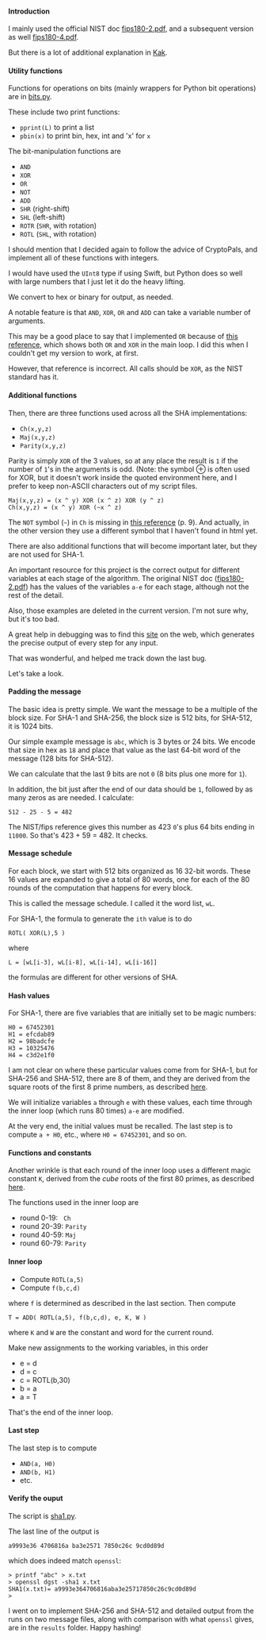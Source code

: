 #### Introduction

I mainly used the official NIST doc [fips180-2.pdf](http://csrc.nist.gov/publications/fips/fips180-2/fips180-2.pdf), and a subsequent version as well [fips180-4.pdf](http://csrc.nist.gov/publications/fips/fips180-4/fips180-4.pdf).

But there is a lot of additional explanation in [Kak](https://engineering.purdue.edu/kak/compsec/NewLectures/Lecture15.pdf).

#### Utility functions

Functions for operations on bits (mainly wrappers for Python bit operations) are in [bits.py](bits.py).

These include two print functions:

* `pprint(L)` to print a list
* `pbin(x)` to print bin, hex, int and 'x' for `x`

The bit-manipulation functions are

* `AND`
* `XOR`
* `OR`
* `NOT`
* `ADD`
* `SHR` (right-shift)
* `SHL` (left-shift)
* `ROTR` (`SHR`, with rotation)
* `ROTL` (`SHL`, with rotation)

I should mention that I decided again to follow the advice of CryptoPals, and implement all of these functions with integers.

I would have used the `UInt8` type if using Swift, but Python does so well with large numbers that I just let it do the heavy lifting.

We convert to hex or binary for output, as needed.

A notable feature is that `AND`, `XOR`, `OR` and `ADD` can take a variable number of arguments.

This may be a good place to say that I implemented `OR` because of [this reference](https://en.wikipedia.org/wiki/SHA-1#SHA-1_pseudocode), which shows both `OR` and `XOR` in the main loop.  I did this when I couldn't get my version to work, at first. 

However, that reference is incorrect.  All calls should be `XOR`, as the NIST standard has it.

#### Additional functions

Then, there are three functions used across all the SHA implementations:

* `Ch(x,y,z)`
* `Maj(x,y,z)`
* `Parity(x,y,z)`

Parity is simply `XOR` of the 3 values, so at any place the result is `1` if the number of `1`'s in the arguments is odd.  (Note:  the symbol &#8853; is often used for XOR, but it doesn't work inside the quoted environment here, and I prefer to keep non-ASCII characters out of my script files.

```
Maj(x,y,z) = (x ^ y) XOR (x ^ z) XOR (y ^ z)
Ch(x,y,z) = (x ^ y) XOR (~x ^ z)
```

The `NOT` symbol (`~`) in `Ch` is missing in [this reference](http://csrc.nist.gov/publications/fips/fips180-2/fips180-2.pdf) (p. 9).  And actually, in the other version they use a different symbol that I haven't found in html yet.

There are also additional functions that will become important later, but they are not used for SHA-1.

An important resource for this project is the correct output for different variables at each stage of the algorithm.  The original NIST doc ([fips180-2.pdf](http://csrc.nist.gov/publications/fips/fips180-2/fips180-2.pdf)) has the values of the variables `a-e` for each stage, although not the rest of the detail.

Also, those examples are deleted in the current version.  I'm not sure why, but it's too bad.

A great help in debugging was to find this [site](http://www.metamorphosite.com/one-way-hash-encryption-sha1-data-software) on the web, which generates the precise output of every step for any input.  

That was wonderful, and helped me track down the last bug.

Let's take a look.

#### Padding the message

The basic idea is pretty simple.  We want the message to be a multiple of the block size.  For SHA-1 and SHA-256, the block size is 512 bits, for SHA-512, it is 1024 bits.

Our simple example message is `abc`, which is 3 bytes or 24 bits.  We encode that size in hex as `18` and place that value as the last 64-bit word of the message (128 bits for SHA-512).

We can calculate that the last 9 bits are not `0` (8 bits plus one more for `1`).

In addition, the bit just after the end of our data should be `1`, followed by as many zeros as are needed.  I calculate:  

```
512 - 25 - 5 = 482
```

The NIST/fips reference gives this number as 423 `0`'s plus 64 bits ending in `11000`.  So that's 423 + 59 = 482.  It checks.

#### Message schedule

For each block, we start with 512 bits organized as 16 32-bit words.  These 16 values are expanded to give a total of 80 words, one for each of the 80 rounds of the computation that happens for every block.  

This is called the message schedule.  I called it the word list, `wL`.

For SHA-1, the formula to generate the `ith` value is to do

```
ROTL( XOR(L),5 )
```

where

```
L = [wL[i-3], wL[i-8], wL[i-14], wL[i-16]]
```

the formulas are different for other versions of SHA.

#### Hash values

For SHA-1, there are five variables that are initially set to be magic numbers:

```
H0 = 67452301H1 = efcdab89H2 = 98badcfe
H3 = 10325476
H4 = c3d2e1f0
```

I am not clear on where these particular values come from for SHA-1, but for SHA-256 and SHA-512, there are 8 of them, and they are derived from the square roots of the first 8 prime numbers, as described [here](sha-magic.md).

We will initialize variables `a` through `e` with these values, each time through the inner loop (which runs 80 times) `a-e` are modified.

At the very end, the initial values must be recalled.  The last step is to compute `a + H0`, etc., where `H0 = 67452301`, and so on.

#### Functions and constants

Another wrinkle is that each round of the inner loop uses a different magic constant `K`, derived from the *cube* roots of the first 80 primes, as  described [here](sha-preliminary.md).

The functions used in the inner loop are

* round 0-19: &nbsp;  `Ch`
* round 20-39: `Parity`
* round 40-59: `Maj`
* round 60-79: `Parity`

#### Inner loop

* Compute `ROTL(a,5)`
* Compute `f(b,c,d)` 

where `f` is determined as described in the last section.  Then compute 

``` 
T = ADD( ROTL(a,5), f(b,c,d), e, K, W )
```

where `K` and `W` are the constant and word for the current round.

Make new assignments to the working variables, in this order

* e = d
* d = c
* c = ROTL(b,30)
* b = a
* a = T

That's the end of the inner loop.

#### Last step

The last step is to compute

* `AND(a, H0)`
* `AND(b, H1)`
* etc.

#### Verify the ouput

The script is [sha1.py](sha1.py).

The last line of the output is

```
a9993e36 4706816a ba3e2571 7850c26c 9cd0d89d
```

which does indeed match `openssl`:

```
> printf "abc" > x.txt
> openssl dgst -sha1 x.txt
SHA1(x.txt)= a9993e364706816aba3e25717850c26c9cd0d89d
> 
```

I went on to implement SHA-256 and SHA-512 and detailed output from the runs on two message files, along with comparison with what `openssl` gives, are in the `results` folder.  Happy hashing!